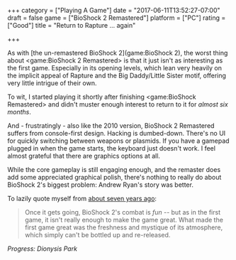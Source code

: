 +++
category = ["Playing A Game"]
date = "2017-06-11T13:52:27-07:00"
draft = false
game = ["BioShock 2 Remastered"]
platform = ["PC"]
rating = ["Good"]
title = "Return to Rapture ... again"

+++

As with [the un-remastered BioShock 2](game:BioShock 2), the worst thing about <game:BioShock 2 Remastered> is that it just isn't as interesting as the first game.  Especially in its opening levels, which lean very heavily on the implicit appeal of Rapture and the Big Daddy/Little Sister motif, offering very little intrigue of their own.

To wit, I started playing it shortly after finishing <game:BioShock Remastered> and didn't muster enough interest to return to it for <i>almost six months</i>.

And - frustratingly - also like the 2010 version, BioShock 2 Remastered suffers from console-first design.  Hacking is dumbed-down.  There's no UI for quickly switching between weapons or plasmids.  If you have a gamepad plugged in when the game starts, the keyboard just doesn't work.  I feel almost grateful that there are graphics options at all.

While the core gameplay is still engaging enough, and the remaster does add some appreciated graphical polish, there's nothing to really do about BioShock 2's biggest problem: Andrew Ryan's story was better.

To lazily quote myself from [about seven years ago](%site.BaseURL%2010/07/24/bioshock-2-7/):

<blockquote>Once it gets going, BioShock 2's combat is <i>fun</i> -- but as in the first game, it isn't really enough to make the game great. What made the first game great was the freshness and mystique of its atmosphere, which simply can't be bottled up and re-released.</blockquote>

<i>Progress: Dionysis Park</i>
